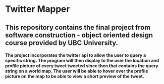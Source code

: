 # Twitter Mapper
## This repository contains the final project from software construction - object oriented design course provided by UBC University.
#### The project incorporates the twitter api to allow the user to query a specific string. The program will then display to the user the location and profile picture of every tweet tweeted since then that contains the query string on a world map. The user will be able to hover over the profile picture on the map to be able to view a short preview of the tweet.
